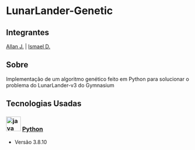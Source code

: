 # LunarLander-Genetic

## Integrantes 
[Allan J.](https://github.com/allanjose001) | [Ismael D.](https://github.com/ismael-ds-correia)

## Sobre
Implementação de um algoritmo genético feito em Python para solucionar o problema do LunarLander-v3 do Gymnasium

## Tecnologias Usadas

### <img src="https://cdn.jsdelivr.net/gh/devicons/devicon@latest/icons/python/python-original.svg" height="40" alt="java logo"/> [Python](https://www.python.org)
* Versão 3.8.10
